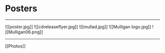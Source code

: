 # Posters

---

![[poster.jpg]]
![[cdreleaseflyer.jpg]]
![[mullad.jpg]]
![[Mulligan logo.jpg]]
![[Mulligan06.png]]

---

[[Photos]]